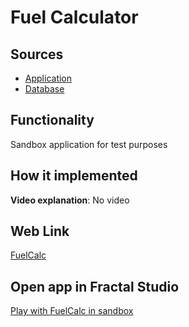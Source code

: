 # Fuel Calculator

## Sources

- [Application](https://github.com/LearnFractal/FractalPlatform/tree/main/FractalPlatform.Examples/Applications/FuelCalc/FuelCalcApplication.cs)
- [Database](https://github.com/LearnFractal/FractalPlatform/tree/main/FractalPlatform.Examples/Databases/FuelCalc)

## Functionality

Sandbox application for test purposes

## How it implemented

**Video explanation**: No video

## Web Link

[FuelCalc](https://fraplat.com/jupiter/FuelCalc)

## Open app in Fractal Studio

[Play with FuelCalc in sandbox](https://fraplat.com/mars/FractalStudio/?tag=FuelCalc+template)


